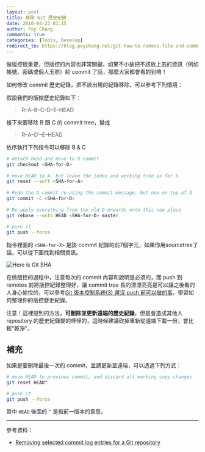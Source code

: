 ```yaml
---
layout: post
title: 移除 Git 歷史紀錄
date: 2016-04-23 01:15
author: Poy Chang
comments: true
categories: [Tools, Develop]
redirect_to: https://blog.poychang.net/git-how-to-remove-file-and-commit-from-history/
---
```


做版控很重要，但版控的內容也非常關鍵，如果不小放把不該放上去的資訊（例如帳號、密碼或個人玉照）給 commit 了話，那麼大家都會看的到唷！

如何修改 commit 歷史紀錄，把不該出現的紀錄移除，可以參考下列情境：

假設我們的版控歷史紀錄如下：
>R–A–B–C–D–E–HEAD

接下來要移除 B 跟 C 的 commit tree，變成

>R–A–D’–E–HEAD

依序執行下列指令可以移除 B & C

```bash
# detach head and move to D commit
git checkout <SHA-for-D>
 
# move HEAD to A, but leave the index and working tree as for D
git reset --soft <SHA-for-A>
 
# Redo the D commit re-using the commit message, but now on top of A
git commit -C <SHA-for-D>
 
# Re-apply everything from the old D onwards onto this new place 
git rebase --onto HEAD <SHA-for-D> master
 
# push it
git push --force
```

指令裡面的 `<SHA-for-X>` 是該 commit 紀錄的前7個字元，如果你用sourcetree了話，可以從下圖找到相關資訊。

![Here is Git SHA](http://i.imgur.com/hKtGY8N.png)

在做版控的過程中，注意每次的 commit 內容和說明是必須的，而 push 到 remotes 前將版控紀錄整理好，讓 commit tree 長的漂漂亮亮是可以讓之後看的人身心愉悅的，可以參考[Git 版本控制系統(3) 還沒 push 前可以做的事](https://ihower.tw/blog/archives/2622)，學習如何整理你的版控歷史紀錄。

注意！這裡提到的方法，**可刪除並更新遠端的歷史紀錄**，但是會造成其他人 repository 的歷史紀錄變的怪怪的，這時候建議砍掉重新從遠端下載一份，會比較"乾淨"。

## 補充

如果是要刪除最後一次的 commit，並請更新至遠端，可以透過下列方式：

```bash
# move HEAD to previous commit, and discard all working copy changes
git reset HEAD^

# push it
git push --force
```

其中 `HEAD` 後面的 `^` 是指前一版本的意思。

----------

參考資料：

* [Removing selected commit log entries for a Git repository](http://stackoverflow.com/questions/495345/removing-selected-commit-log-entries-for-a-git-repository)
